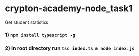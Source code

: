 # crypton-academy-node_task1
Get student statistics

### 1) `npm install typescript -g`
### 2) In root directory run `tsc index.ts & node index.js`